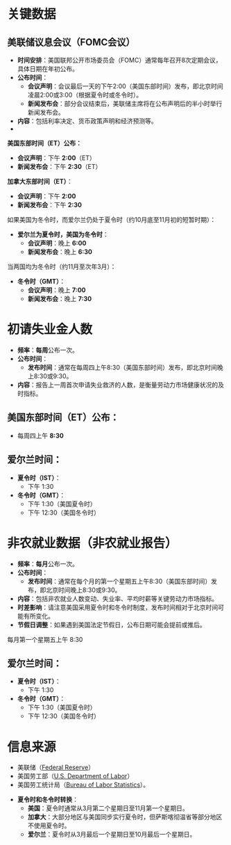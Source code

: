 # 关键数据

## 美联储议息会议（FOMC会议）

- **时间安排**：美国联邦公开市场委员会（FOMC）通常每年召开8次定期会议，具体日期在年初公布。
- **公布时间**：
    - **会议声明**：会议最后一天的下午2:00（美国东部时间）发布，即北京时间凌晨2:00或3:00（根据夏令时或冬令时）。
    - **新闻发布会**：部分会议结束后，美联储主席将在公布声明后的半小时举行新闻发布会。
- **内容**：包括利率决定、货币政策声明和经济预测等。
- 

**美国东部时间（ET）公布：**

- **会议声明**：下午 **2:00**（ET）
- **新闻发布会**：下午 **2:30**（ET）

**加拿大东部时间（ET）**：

- **会议声明**：下午 **2:00**
- **新闻发布会**：下午 **2:30**

如果美国为冬令时，而爱尔兰仍处于夏令时（约10月底至11月初的短暂时期）：

- **爱尔兰为夏令时，美国为冬令时**：
    - **会议声明**：晚上 **6:00**
    - **新闻发布会**：晚上 **6:30**

当两国均为冬令时（约11月至次年3月）：

- **冬令时（GMT）**：
    - **会议声明**：晚上 **7:00**
    - **新闻发布会**：晚上 **7:30**

# 初请失业金人数

- **频率**：**每周**公布一次。
- **公布时间**：
    - **发布时间**：通常在每周四上午8:30（美国东部时间）发布，即北京时间晚上8:30或9:30。
- **内容**：报告上一周首次申请失业救济的人数，是衡量劳动力市场健康状况的及时指标。

## **美国东部时间（ET）公布：**

- 每周四上午 **8:30**

## **爱尔兰时间：**

- **夏令时（IST）**：
    - 下午 1:30
- **冬令时（GMT）**：
    - 下午 1:30（美国夏令时）
    - 下午 12:30（美国冬令时）

# 非农就业数据（非农就业报告）

- **频率**：**每月**公布一次。
- **公布时间**：
    - **发布时间**：通常在每个月的第一个星期五上午8:30（美国东部时间）发布，即北京时间晚上8:30或9:30。
- **内容**：包括非农就业人数变动、失业率、平均时薪等关键劳动力市场指标。
- **时差影响**：请注意美国采用夏令时和冬令时制度，发布时间相对于北京时间可能有所变化。
- **节假日调整**：如果遇到美国法定节假日，公布日期可能会提前或推后。

每月第一个星期五上午 8:30

## **爱尔兰时间：**

- **夏令时（IST）**：
    - 下午 1:30
- **冬令时（GMT）**：
    - 下午 1:30（美国夏令时）
    - 下午 12:30（美国冬令时）


# 信息来源

+ 美联储（[Federal Reserve](https://www.federalreserve.gov/)）
+ 美国劳工部（[U.S. Department of Labor](https://www.dol.gov/)）
+ 美国劳工统计局（[Bureau of Labor Statistics](https://www.bls.gov/)）。

- **夏令时和冬令时转换**：
    - **美国**：夏令时通常从3月第二个星期日至11月第一个星期日。
    - **加拿大**：大部分地区与美国同步实行夏令时，但萨斯喀彻温省等部分地区不使用夏令时。
    - **爱尔兰**：夏令时从3月最后一个星期日至10月最后一个星期日。